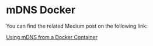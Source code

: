 # mDNS Docker
You can find the related Medium post on the following link:

[Using mDNS from a Docker Container](https://medium.com/@andrejtaneski7/using-mdns-from-a-docker-container-b516a408a66b)
